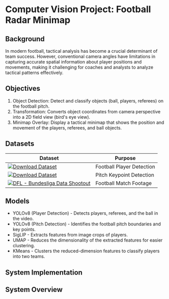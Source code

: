 # Computer Vision Project: Football Radar Minimap

## Background
In modern football, tactical analysis has become a crucial determinant of team success. However, conventional camera angles have limitations in capturing accurate spatial information about player positions and movements, making it challenging for coaches and analysts to analyze tactical patterns effectively.

## Objectives
1. Object Detection: Detect and classify objects (ball, players, referees) on the football pitch.
2. Transformation: Converts object coordinates from camera perspective into a 2D field view (bird's eye view).
3. Minimap Overlay: Display a tactical minimap that shows the position and movement of the players, referees, and ball objects.

## Datasets
| Dataset | Purpose |
|-------|---------|
| [![Download Dataset](https://app.roboflow.com/images/download-dataset-badge.svg)](https://universe.roboflow.com/roboflow-jvuqo/football-players-detection-3zvbc) | Football Player Detection |
| [![Download Dataset](https://app.roboflow.com/images/download-dataset-badge.svg)](https://universe.roboflow.com/roboflow-jvuqo/football-field-detection-f07vi) | Pitch Keypoint Detection |
| [![DFL - Bundesliga Data Shootout](https://img.shields.io/badge/Download-20BEFF?style=for-the-badge&logo=kaggle&logoColor=white)](https://www.kaggle.com/competitions/dfl-bundesliga-data-shootout) | Football Match Footage |

## Models
* YOLOv8 (Player Detection) - Detects players, referees, and the ball in the video.
* YOLOv8 (Pitch Detection) - Identifies the football pitch boundaries and key points.
* SigLIP - Extracts features from image crops of players.
* UMAP - Reduces the dimensionality of the extracted features for easier clustering.
* KMeans - Clusters the reduced-dimension features to classify players into two teams.

## System Implementation


## System Overview

